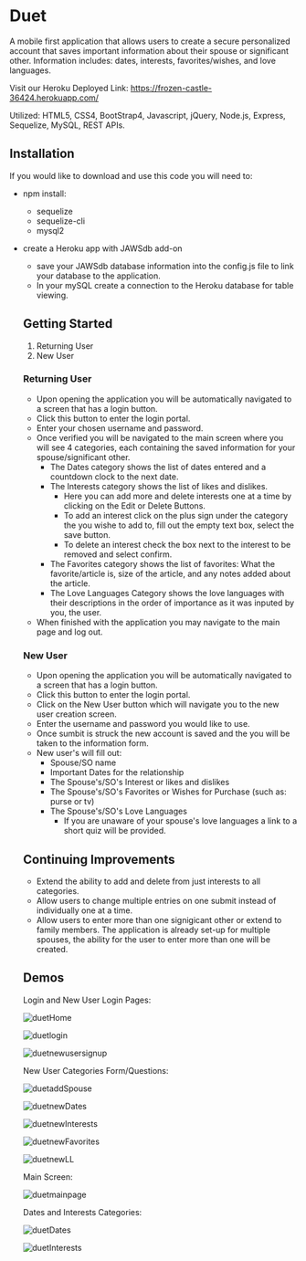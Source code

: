 # Duet
A mobile first application that allows users to create a secure personalized account that saves important information about their spouse or significant other. Information includes: dates, interests, favorites/wishes, and love languages.

Visit our Heroku Deployed Link: https://frozen-castle-36424.herokuapp.com/

Utilized: HTML5, CSS4, BootStrap4, Javascript, jQuery, Node.js, Express, Sequelize, MySQL, REST APIs.

## Installation
If you would like to download and use this code you will need to:
* npm install:
  * sequelize
  * sequelize-cli
  * mysql2
* create a Heroku app with JAWSdb add-on
  * save your JAWSdb database information into the config.js file to link your database to the application.
  * In your mySQL create a connection to the Heroku database for table viewing.
  
  ## Getting Started
  1. Returning User
  2. New User
  
  ### Returning User
  * Upon opening the application you will be automatically navigated to a screen that has a login button.
  * Click this button to enter the login portal.
  * Enter your chosen username and password.
  * Once verified you will be navigated to the main screen where you will see 4 categories, each containing the saved information for your spouse/significant other.
    * The Dates category shows the list of dates entered and a countdown clock to the next date.
    * The Interests category shows the list of likes and dislikes.
      * Here you can add more and delete interests one at a time by clicking on the Edit or Delete Buttons.
      * To add an interest click on the plus sign under the category the you wishe to add to, fill out the empty text box, select the save button.
      * To delete an interest check the box next to the interest to be removed and select confirm.
     * The Favorites category shows the list of favorites: What the favorite/article is, size of the article, and any notes added about the article.
     * The Love Languages Category shows the love languages with their descriptions in the order of importance as it was inputed by you, the user. 
  * When finished with the application you may navigate to the main page and log out.
  
  ### New User
  * Upon opening the application you will be automatically navigated to a screen that has a login button.
  * Click this button to enter the login portal.
  * Click on the New User button which will navigate you to the new user creation screen.
  * Enter the username and password you would like to use. 
  * Once sumbit is struck the new account is saved and the you will be taken to the information form.
  * New user's will fill out: 
    * Spouse/SO name
    * Important Dates for the relationship
    * The Spouse's/SO's Interest or likes and dislikes
    * The Spouse's/SO's Favorites or Wishes for Purchase (such as: purse or tv)
    * The Spouse's/SO's Love Languages
      * If you are unaware of your spouse's love languages a link to a short quiz will be provided.
      
  ## Continuing Improvements
  * Extend the ability to add and delete from just interests to all categories.
  * Allow users to change multiple entries on one submit instead of individually one at a time.
  * Allow users to enter more than one signigicant other or extend to family members. The application is already set-up for multiple spouses, the ability for the user to enter more than one will be created. 
  
  ## Demos
  Login and New User Login Pages: 
  
  ![duetHome](https://user-images.githubusercontent.com/46547100/58884561-ab6d2880-86ae-11e9-8668-c325c0720ae5.PNG)
  
  ![duetlogin](https://user-images.githubusercontent.com/46547100/58884564-ac05bf00-86ae-11e9-8659-4da65f375960.PNG)
  
  ![duetnewusersignup](https://user-images.githubusercontent.com/46547100/58884573-adcf8280-86ae-11e9-8bf8-e912108a403f.PNG)

  New User Categories Form/Questions:
  
  ![duetaddSpouse](https://user-images.githubusercontent.com/46547100/58884559-ab6d2880-86ae-11e9-8046-39db2681d46e.PNG)

  ![duetnewDates](https://user-images.githubusercontent.com/46547100/58884566-ac05bf00-86ae-11e9-80ae-8c111e42009f.PNG)
  
  ![duetnewInterests](https://user-images.githubusercontent.com/46547100/58884569-ac9e5580-86ae-11e9-9131-acc867c00860.PNG)

  ![duetnewFavorites](https://user-images.githubusercontent.com/46547100/58884567-ac9e5580-86ae-11e9-9d3f-846a324e3564.PNG)

  ![duetnewLL](https://user-images.githubusercontent.com/46547100/58884571-ad36ec00-86ae-11e9-81e1-7f312e2ccd32.PNG)
  
  Main Screen:
  
  ![duetmainpage](https://user-images.githubusercontent.com/46547100/58884565-ac05bf00-86ae-11e9-8a65-fc3c87351617.PNG)
  
  Dates and Interests Categories:
  
  ![duetDates](https://user-images.githubusercontent.com/46547100/58884560-ab6d2880-86ae-11e9-8963-13b129064d2a.PNG)

  ![duetInterests](https://user-images.githubusercontent.com/46547100/58884563-ac05bf00-86ae-11e9-9b74-ad64f08cc9d9.PNG)
   
